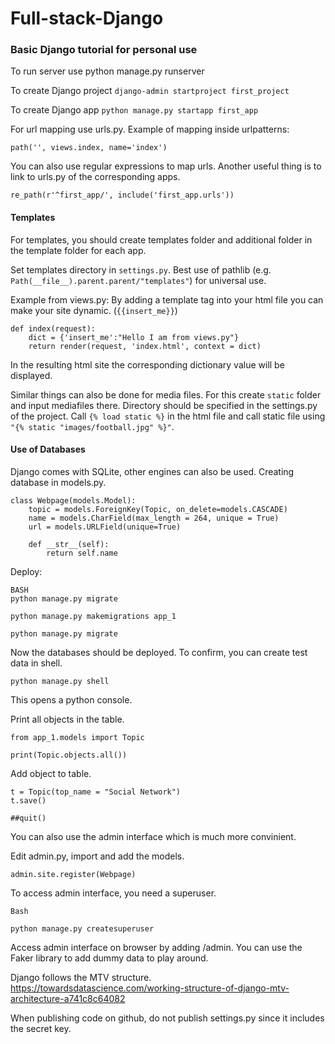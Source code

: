 # Full-stack-Django

### Basic Django tutorial for personal use

To run server use python manage.py runserver

To create Django project `django-admin startproject first_project`

To create Django app `python manage.py startapp first_app`

For url mapping use urls.py.
Example of mapping inside urlpatterns:

`path('', views.index, name='index')`

You can also use regular expressions to map urls. Another useful thing is to link to urls.py of the corresponding apps.

````re_path(r'^first_app/', include('first_app.urls'))````

#### Templates

For templates, you should create templates folder and additional folder in the template folder for each app.

Set templates directory in ````settings.py````. Best use of pathlib (e.g. `````Path(__file__).parent.parent/"templates"`````) for universal use.

Example from views.py:
By adding a template tag into your html file you can make your site dynamic.
(``````{{insert_me}}``````)

`````
def index(request):
    dict = {'insert_me':"Hello I am from views.py"}
    return render(request, 'index.html', context = dict)
`````
In the resulting html site the corresponding dictionary value will be displayed.

Similar things can also be done for media files. For this create ````static```` folder and input mediafiles there.
Directory should be specified in the settings.py of the project.
Call `````{% load static %}````` in the html file and call static file using ````"{% static "images/football.jpg" %}"````.

#### Use of Databases

Django comes with SQLite, other engines can also be used. 
Creating database in models.py. 

```
class Webpage(models.Model):
    topic = models.ForeignKey(Topic, on_delete=models.CASCADE)
    name = models.CharField(max_length = 264, unique = True)
    url = models.URLField(unique=True)

    def __str__(self):
        return self.name
```

Deploy:
```
BASH
python manage.py migrate

python manage.py makemigrations app_1

python manage.py migrate
```
Now the databases should be deployed.
To confirm, you can create test data in shell.

``python manage.py shell``

This opens a python console.

Print all objects in the table.

```
from app_1.models import Topic

print(Topic.objects.all())  
```
Add object to table.

```
t = Topic(top_name = "Social Network") 
t.save()

##quit()
```

You can also use the admin interface which is much more convinient.

Edit admin.py, import and add the models.

``admin.site.register(Webpage)
``

To access admin interface, you need a superuser.

```
Bash

python manage.py createsuperuser
```

Access admin interface on browser by adding /admin.
You can use the Faker library to add dummy data to play around.

Django follows the MTV structure.
https://towardsdatascience.com/working-structure-of-django-mtv-architecture-a741c8c64082




When publishing code on github, do not publish settings.py since it includes the secret key.